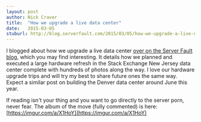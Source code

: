 ```yaml
---
layout: post
author: Nick Craver
title:  "How we upgrade a live data center"
date:   2015-03-05
stuburl: http://blog.serverfault.com/2015/03/05/how-we-upgrade-a-live-data-center/
---
```

I blogged about how we upgrade a live data center [over on the Server Fault blog](http://blog.serverfault.com/2015/03/05/how-we-upgrade-a-live-data-center/), which you may find interesting. It details how we planned and executed a large hardware refresh in the Stack Exchange New Jersey data center complete with hundreds of photos along the way. I love our hardware upgrade trips and will try my best to share future ones the same way. Expect a similar post on building the Denver data center around June this year.

If reading isn't your thing and you want to go directly to the server porn, never fear. The album of the move (fully commented) is here: [https://imgur.com/a/X1HoY](https://imgur.com/a/X1HoY)